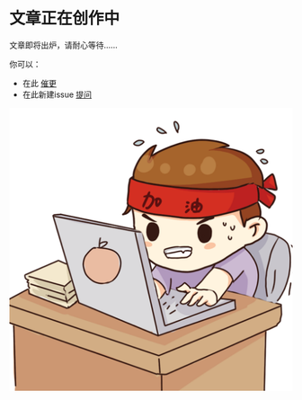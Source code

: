 # 文章正在创作中

文章即将出炉，请耐心等待......

你可以：

* 在此 [催更](https://github.com/minibear2333/kubernetes-book/issues/1)
* 在此新建issue [提问](https://github.com/minibear2333/kubernetes-book/issues)

![](images/fight.png)
